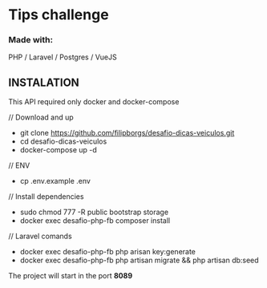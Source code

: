 # Tips challenge

### Made with:

PHP / Laravel / Postgres / VueJS

## INSTALATION

This API required only docker and docker-compose 

// Download and up
 - git clone https://github.com/filipborgs/desafio-dicas-veiculos.git
 - cd desafio-dicas-veiculos
 - docker-compose up -d

// ENV
 - cp .env.example .env

// Install dependencies
 - sudo chmod 777 -R public bootstrap storage
 - docker exec desafio-php-fb composer install

// Laravel comands
 - docker exec desafio-php-fb php arisan key:generate
 - docker exec desafio-php-fb php artisan migrate && php artisan db:seed

The project will start in the port **8089**
